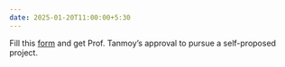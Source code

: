 ```yaml
---
date: 2025-01-20T11:00:00+5:30
---
```

Fill this [form](https://forms.office.com/r/ZvCDzT41DU) and get Prof. Tanmoy’s approval to pursue a self-proposed project.
